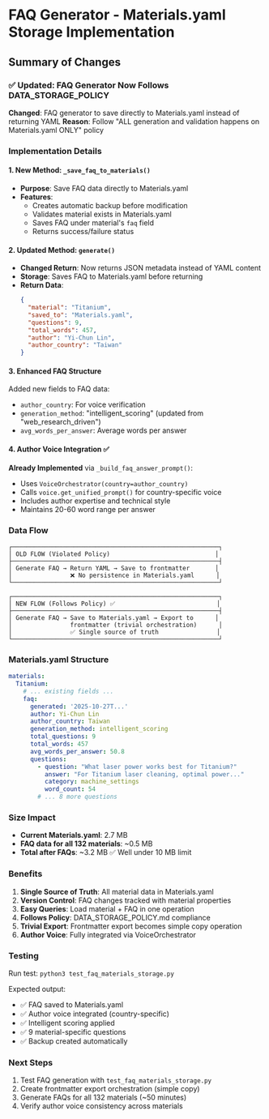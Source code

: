 # FAQ Generator - Materials.yaml Storage Implementation

## Summary of Changes

### ✅ Updated: FAQ Generator Now Follows DATA_STORAGE_POLICY

**Changed**: FAQ generator to save directly to Materials.yaml instead of returning YAML
**Reason**: Follow "ALL generation and validation happens on Materials.yaml ONLY" policy

### Implementation Details

#### 1. New Method: `_save_faq_to_materials()`
- **Purpose**: Save FAQ data directly to Materials.yaml
- **Features**:
  - Creates automatic backup before modification
  - Validates material exists in Materials.yaml
  - Saves FAQ under material's `faq` field
  - Returns success/failure status

#### 2. Updated Method: `generate()`
- **Changed Return**: Now returns JSON metadata instead of YAML content
- **Storage**: Saves FAQ to Materials.yaml before returning
- **Return Data**:
  ```json
  {
    "material": "Titanium",
    "saved_to": "Materials.yaml",
    "questions": 9,
    "total_words": 457,
    "author": "Yi-Chun Lin",
    "author_country": "Taiwan"
  }
  ```

#### 3. Enhanced FAQ Structure
Added new fields to FAQ data:
- `author_country`: For voice verification
- `generation_method`: "intelligent_scoring" (updated from "web_research_driven")
- `avg_words_per_answer`: Average words per answer

#### 4. Author Voice Integration ✅
**Already Implemented** via `_build_faq_answer_prompt()`:
- Uses `VoiceOrchestrator(country=author_country)`
- Calls `voice.get_unified_prompt()` for country-specific voice
- Includes author expertise and technical style
- Maintains 20-60 word range per answer

### Data Flow

```
┌─────────────────────────────────────────────────────────┐
│ OLD FLOW (Violated Policy)                             │
├─────────────────────────────────────────────────────────┤
│ Generate FAQ → Return YAML → Save to frontmatter       │
│                ❌ No persistence in Materials.yaml      │
└─────────────────────────────────────────────────────────┘

┌─────────────────────────────────────────────────────────┐
│ NEW FLOW (Follows Policy) ✅                            │
├─────────────────────────────────────────────────────────┤
│ Generate FAQ → Save to Materials.yaml → Export to      │
│                frontmatter (trivial orchestration)      │
│                ✅ Single source of truth                │
└─────────────────────────────────────────────────────────┘
```

### Materials.yaml Structure

```yaml
materials:
  Titanium:
    # ... existing fields ...
    faq:
      generated: '2025-10-27T...'
      author: Yi-Chun Lin
      author_country: Taiwan
      generation_method: intelligent_scoring
      total_questions: 9
      total_words: 457
      avg_words_per_answer: 50.8
      questions:
        - question: "What laser power works best for Titanium?"
          answer: "For Titanium laser cleaning, optimal power..."
          category: machine_settings
          word_count: 54
        # ... 8 more questions
```

### Size Impact

- **Current Materials.yaml**: 2.7 MB
- **FAQ data for all 132 materials**: ~0.5 MB
- **Total after FAQs**: ~3.2 MB ✅ Well under 10 MB limit

### Benefits

1. **Single Source of Truth**: All material data in Materials.yaml
2. **Version Control**: FAQ changes tracked with material properties
3. **Easy Queries**: Load material + FAQ in one operation
4. **Follows Policy**: DATA_STORAGE_POLICY.md compliance
5. **Trivial Export**: Frontmatter export becomes simple copy operation
6. **Author Voice**: Fully integrated via VoiceOrchestrator

### Testing

Run test: `python3 test_faq_materials_storage.py`

Expected output:
- ✅ FAQ saved to Materials.yaml
- ✅ Author voice integrated (country-specific)
- ✅ Intelligent scoring applied
- ✅ 9 material-specific questions
- ✅ Backup created automatically

### Next Steps

1. Test FAQ generation with `test_faq_materials_storage.py`
2. Create frontmatter export orchestration (simple copy)
3. Generate FAQs for all 132 materials (~50 minutes)
4. Verify author voice consistency across materials
